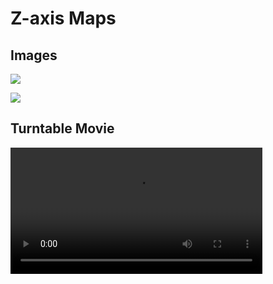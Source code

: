 # Z-axis Maps

## Images

![](assets/zaxis-nightwood-image-1.png)

![](assets/zaxis-nightwood-image-2.png)

## Turntable Movie

<video class="vid" width="80%" height="" controls=""><source src="assets/zaxis-nightwood-turntable.mov" autoplay="" type="video/mov" />Your browser does not support this video.</video>

